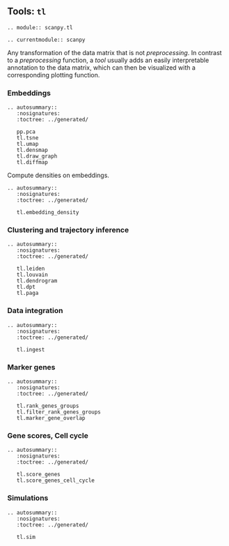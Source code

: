 ## Tools: `tl`

```{eval-rst}
.. module:: scanpy.tl
```

```{eval-rst}
.. currentmodule:: scanpy
```

Any transformation of the data matrix that is not *preprocessing*. In contrast to a *preprocessing* function, a *tool* usually adds an easily interpretable annotation to the data matrix, which can then be visualized with a corresponding plotting function.

### Embeddings

```{eval-rst}
.. autosummary::
   :nosignatures:
   :toctree: ../generated/

   pp.pca
   tl.tsne
   tl.umap
   tl.densmap
   tl.draw_graph
   tl.diffmap
```

Compute densities on embeddings.

```{eval-rst}
.. autosummary::
   :nosignatures:
   :toctree: ../generated/

   tl.embedding_density
```

### Clustering and trajectory inference

```{eval-rst}
.. autosummary::
   :nosignatures:
   :toctree: ../generated/

   tl.leiden
   tl.louvain
   tl.dendrogram
   tl.dpt
   tl.paga
```

### Data integration

```{eval-rst}
.. autosummary::
   :nosignatures:
   :toctree: ../generated/

   tl.ingest
```

### Marker genes

```{eval-rst}
.. autosummary::
   :nosignatures:
   :toctree: ../generated/

   tl.rank_genes_groups
   tl.filter_rank_genes_groups
   tl.marker_gene_overlap
```

### Gene scores, Cell cycle

```{eval-rst}
.. autosummary::
   :nosignatures:
   :toctree: ../generated/

   tl.score_genes
   tl.score_genes_cell_cycle
```

### Simulations

```{eval-rst}
.. autosummary::
   :nosignatures:
   :toctree: ../generated/

   tl.sim

```
